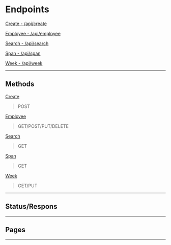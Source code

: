# Endpoints


[Create - /api/create](../pages/api/create/employee.ts)

[Employee - /api/employee](../pages/api/employee/%5Bid%5D.ts)

[Search - /api/search](../pages/api/search/%5Bname%5D.tsx)

[Span - /api/span](../pages/api/span/%5B...id%5D.ts)

[Week - /api/week](../pages/api/week/%5B...id%5D.ts)

---

## Methods


[Create](../pages/api/create/employee.ts)
> POST

[Employee](../pages/api/employee/%5Bid%5D.ts)
> GET/POST/PUT/DELETE

[Search](../pages/api/search/%5Bname%5D.tsx)
> GET

[Span](../pages/api/span/%5B...id%5D.ts)
> GET

[Week](../pages/api/week/%5B...id%5D.ts)
> GET/PUT

---

## Status/Respons


---
## Pages


---



